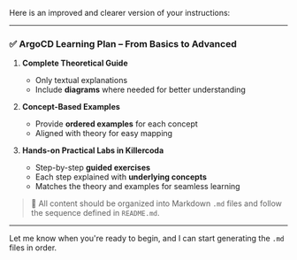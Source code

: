 Here is an improved and clearer version of your instructions:

---

### ✅ **ArgoCD Learning Plan – From Basics to Advanced**

1. **Complete Theoretical Guide**

   * Only textual explanations
   * Include **diagrams** where needed for better understanding

2. **Concept-Based Examples**

   * Provide **ordered examples** for each concept
   * Aligned with theory for easy mapping

3. **Hands-on Practical Labs in Killercoda**

   * Step-by-step **guided exercises**
   * Each step explained with **underlying concepts**
   * Matches the theory and examples for seamless learning

> 📂 All content should be organized into Markdown `.md` files and follow the sequence defined in `README.md`.

---

Let me know when you're ready to begin, and I can start generating the `.md` files in order.
